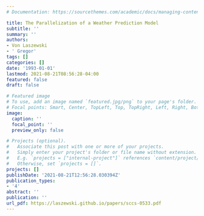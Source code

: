 ```yaml
---
# Documentation: https://sourcethemes.com/academic/docs/managing-content/

title: The Parallelization of a Weather Prediction Model
subtitle: ''
summary: ''
authors:
- Von Laszewski
- ' Gregor'
tags: []
categories: []
date: '1993-01-01'
lastmod: 2021-08-21T08:56:28-04:00
featured: false
draft: false

# Featured image
# To use, add an image named `featured.jpg/png` to your page's folder.
# Focal points: Smart, Center, TopLeft, Top, TopRight, Left, Right, BottomLeft, Bottom, BottomRight.
image:
  caption: ''
  focal_point: ''
  preview_only: false

# Projects (optional).
#   Associate this post with one or more of your projects.
#   Simply enter your project's folder or file name without extension.
#   E.g. `projects = ["internal-project"]` references `content/project/deep-learning/index.md`.
#   Otherwise, set `projects = []`.
projects: []
publishDate: '2021-08-21T12:56:28.030394Z'
publication_types:
- '4'
abstract: ''
publication: ''
url_pdf: https://laszewski.github.io/papers/sccs-0533.pdf
---
```

